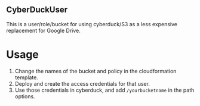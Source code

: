 CyberDuckUser
-------------

This is a user/role/bucket for using cyberduck/S3 as a less expensive 
replacement for Google Drive.

Usage
=====
1. Change the names of the bucket and policy in the cloudformation template.
2. Deploy and create the access credentials for that user.
3. Use those credentials in cyberduck, and add `/yourbucketname` in the path options.
